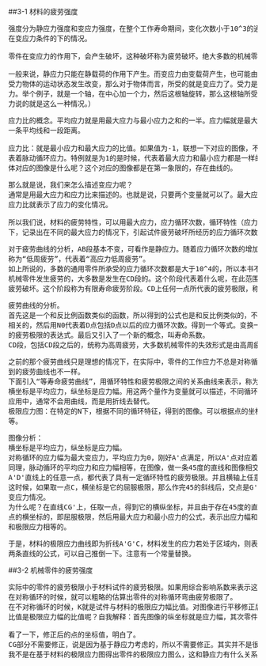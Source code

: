##3-1 材料的疲劳强度
<pre>
强度分为静应力强度和变应力强度，在整个工作寿命期间，变化次数小于10^3的通用零件，均按静应力强度计算，本章讨论的是
在变应力条件的下的情况。

零件在变应力的作用下，会产生破坏，这种破坏称为疲劳破坏。绝大多数的机械零件都是处在变应力的状态下工作的。

一般来说，静应力只能在静载荷的作用下产生。而变应力由变载荷产生，也可能由静载荷产生。（即使所受的是静应力，但是只要
受力物体的运动状态发生改变，那么对于物体而言，所受的就是变应力了。受力是对于物体而言，并非取决于你这个力是不是静应
力。举个例子，就是一个轴，在中心加一个力，然后这根轴旋转，那么这根轴所受的力就是变应力了。所以静载荷是可以产生变应
力说的就是这么一种情况。）
</pre>
<pre>
应力比的概念。平均应力就是用最大应力与最小应力之和的一半。应力幅就是最大应力与最小应力之差的一半。联想到图像，就是
一条平均线和一段距离。

应力比：就是最小应力和最大应力的比值。如果值为-1，联想一下对应的图像，不难理解，这是一个对称循环应力。如果为0，就代
表着脉动循环应力。特例就是为1的是时候，代表着最大应力和最小应力都是一样的，其实指的就是静应力了。那么脉动循环应力具
体对应的图像是什么呢？这个对应的图像都是在第一象限的，存在曲线的。
</pre>
<pre>
那么就是说，我们来怎么描述变应力呢？
通常是用最大应力和应力比来描述的。也就是说，只要两个变量就可以了。最大应力的本质是什么？就表示了变应力的大小，那么
应力比就表示了应力的变化情况。

所以我们说，材料的疲劳特性，可以用最大应力，应力循环次数，循环特性（应力比）来描述。通过实验，在应力比一定的情况
下，记录出在不同的最大应力的情况下，引起试件疲劳破坏所经历的应力循环次数N。由此可以联想一下，材料的疲劳特性曲线。
</pre>
<pre>
对于疲劳曲线的分析，AB段基本不变，可看作是静应力。随着应力循环次数的增加，最大应力减少。因为此时的N并不是太大， 所以
称为“低周疲劳”，代表着“高应力低周疲劳”。
如上所说的，多数的通用零件所承受的应力循环次数都是大于10^4的，所以本书不讨论低周疲劳问题。
机械零件发生疲劳的，大多数是发生在CD段的。这个阶段代表着什么呢，在此范围内，试件通过一定次数的变应力作用后，总会发生
疲劳破坏。这个阶段称为有限寿命疲劳阶段。CD上任何一点所代表的疲劳极限，称为有限寿命疲劳极限。
</pre>
<pre>
疲劳曲线的分析。
首先这是一个和反比例函数类似的函数，所以得到的公式也是和反比例类似的，不同变量的乘积是一个常量。公式里的m与C是和材料
相关的，然后用N0代表着D点包括D点以后的应力循环次数。得到一个等式。变换一下，就可以来求出在有限寿命区间的任意循环次数
的疲劳极限的表达式。最后又引入了一个新的概念，叫寿命系数。
CD段，包括CD段之后的，统称为高周疲劳，大多数机械零件的失效形式是由高周疲劳引起的。
</pre>
<pre>
之前的那个疲劳曲线只是理想的情况下，在实际中，零件的工作应力不总是对称循环的变应力，材料所受变应力的循环特性不同，得
到的疲劳曲线也不一样。
下面引入“等寿命疲劳曲线”，用循环特性和疲劳极限之间的关系曲线来表示，称为“等寿命疲劳曲线”。
横坐标是平均应力，纵坐标是应力幅。用这两个量作为变量就可以描述，不同循环特性的疲劳极限了。现实的进一步具体是，在工程
应用中，通常不会用曲线，而是用折线去替代。
极限应力图：在特定的N下，根据不同的循环特征，得到的图像。可以根据点的坐标的关系，得到一些具体的，比如说A点时对称循环
等。
</pre>
<pre>
图像分析：
横坐标是平均应力，纵坐标是应力幅。
对称循环的应力幅为最大变应力，平均应力为0，刚好A'点满足，所以A'点对应着对称循环极限。
同理，脉动循环的平均应力和应力幅相等，在图像，做一条45度的直线和图像相交的交点，就代表着脉动循环极限。就是D'点了。
A'D'直线上的任意一点，都代表了具有一定循环特性的疲劳极限。并且横轴上任意一点都代表了静应力，因为它们的应力幅为0。
这时候，如果取一点C，横坐标是它的屈服极限，那么作完45的斜线后，交点是G'，CG'上的点代表着，最大应力等于屈服极限的
变应力情况。
为什么呢？在直线CG'上，任取一点，得到它的横纵坐标，并且由于存在45度的直角边相等的情况，所以，横纵坐标之和是等于C
点的横坐标的，即屈服极限，然后用最大应力和最小应力的公式，表示出应力幅和平均应力，发现，这个上面的点，最大应力是
和极限应力相等的。
</pre>
<pre>
于是，材料的极限应力曲线即为折线A'G'C，材料发生的应力若处于区域内，则表示不发生破坏，反之。
两条直线的公式，可以自己推倒一下。注意有一个常量替换。
</pre>
##3-2 机械零件的疲劳强度
<pre>
实际中的零件的疲劳极限小于材料试件的疲劳极限。如果用综合影响系数来表示这两者的关系的话。
在对称循环的时候，就可以粗略的估算出零件的对称循环弯曲疲劳极限了。
在不对称循环的时候，K就是试件与材料的极限应力幅比值。对图像进行平移修正后，得到了零件的极限应力图。（为什么平移的
比值是极限应力幅的比值呢？自我解释：首先图像的纵坐标就是应力幅，其次零件的数值肯定是小的，如果按比例向下平移的话...）

看了一下，修正后的点的坐标值，明白了。
CG部分不需要修正，说是因为基于静应力考虑的，所以不需要修正。其实并不是很明白。静应力？为什么突然提到静应力？
我不是在基于材料的极限应力图得出零件的极限应力图么，这和静应力有什么关系。
</pre>
